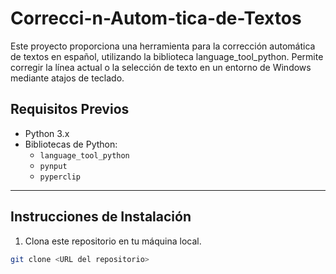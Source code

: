 # Correcci-n-Autom-tica-de-Textos
Este proyecto proporciona una herramienta para la corrección automática de textos en español, utilizando la biblioteca language_tool_python. Permite corregir la línea actual o la selección de texto en un entorno de Windows mediante atajos de teclado.
## Requisitos Previos

- Python 3.x
- Bibliotecas de Python:
  - `language_tool_python`
  - `pynput`
  - `pyperclip`

---

## Instrucciones de Instalación

1. Clona este repositorio en tu máquina local.
```bash
git clone <URL del repositorio>
